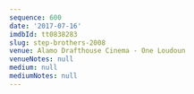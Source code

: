 ```yaml
---
sequence: 600
date: '2017-07-16'
imdbId: tt0838283
slug: step-brothers-2008
venue: Alamo Drafthouse Cinema - One Loudoun
venueNotes: null
medium: null
mediumNotes: null
---
```


